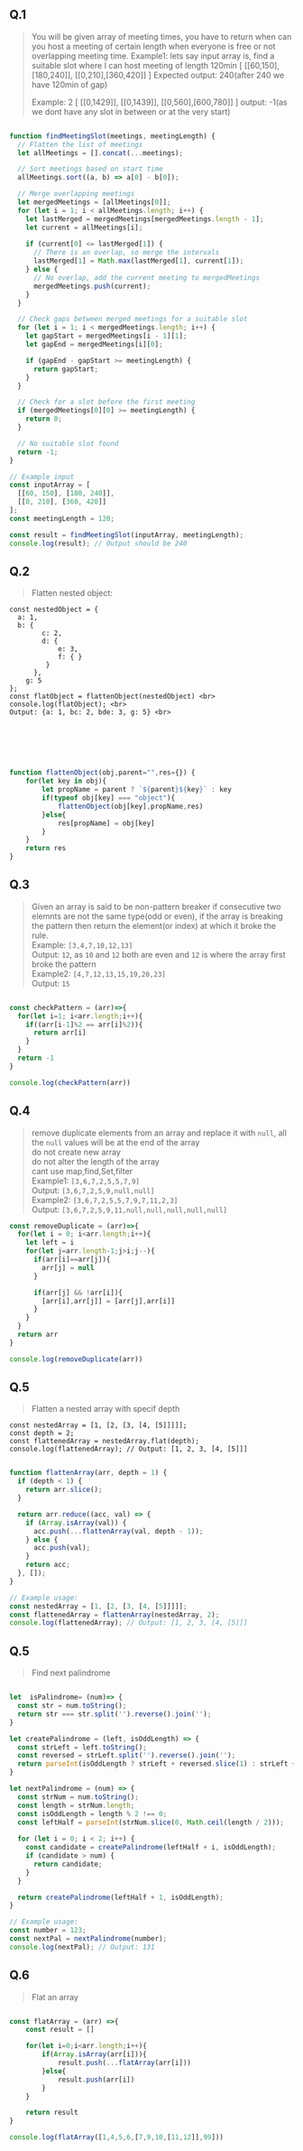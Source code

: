 ## Q.1

> You will be given array of meeting times, you have to return when can you host a meeting of certain length when everyone is free or not overlapping meeting time.
>Example1:
> lets say input array is, find a suitable slot where I can host meeting of length 120min
> [
> [[60,150],[180,240]],
> [[0,210],[360,420]]
> ]
> Expected output: 240(after 240 we have 120min of gap)
> 
> Example: 2
> [
> [[0,1429]],
> [[0,1439]],
> [[0,560],[600,780]]
> ]
> output: -1(as we dont have any slot in between or at the very start)

```javascript

function findMeetingSlot(meetings, meetingLength) {
  // Flatten the list of meetings
  let allMeetings = [].concat(...meetings);

  // Sort meetings based on start time
  allMeetings.sort((a, b) => a[0] - b[0]);

  // Merge overlapping meetings
  let mergedMeetings = [allMeetings[0]];
  for (let i = 1; i < allMeetings.length; i++) {
    let lastMerged = mergedMeetings[mergedMeetings.length - 1];
    let current = allMeetings[i];
    
    if (current[0] <= lastMerged[1]) {
      // There is an overlap, so merge the intervals
      lastMerged[1] = Math.max(lastMerged[1], current[1]);
    } else {
      // No overlap, add the current meeting to mergedMeetings
      mergedMeetings.push(current);
    }
  }

  // Check gaps between merged meetings for a suitable slot
  for (let i = 1; i < mergedMeetings.length; i++) {
    let gapStart = mergedMeetings[i - 1][1];
    let gapEnd = mergedMeetings[i][0];

    if (gapEnd - gapStart >= meetingLength) {
      return gapStart;
    }
  }

  // Check for a slot before the first meeting
  if (mergedMeetings[0][0] >= meetingLength) {
    return 0;
  }

  // No suitable slot found
  return -1;
}

// Example input
const inputArray = [
  [[60, 150], [180, 240]],
  [[0, 210], [360, 420]]
];
const meetingLength = 120;

const result = findMeetingSlot(inputArray, meetingLength);
console.log(result); // Output should be 240

```
## Q.2

> Flatten nested object: 
```
const nestedObject = {   
  a: 1,   
  b: {
    	c: 2,
	    d: {
		    e: 3,
		    f: { }
		 }   
	  },   
	g: 5 
};
const flatObject = flattenObject(nestedObject) <br>
console.log(flatObject); <br>
Output: {a: 1, bc: 2, bde: 3, g: 5} <br>
```
<br>
<br>
<br>

```javascript

function flattenObject(obj,parent="",res={}) {
    for(let key in obj){
        let propName = parent ? `${parent}${key}` : key
        if(typeof obj[key] === "object"){
            flattenObject(obj[key],propName,res)
        }else{
            res[propName] = obj[key]
        }
    }
    return res
}

```

## Q.3
>Given an array is said to be non-pattern breaker if consecutive two elemnts are not the same type(odd or even),
>if the array is breaking the pattern then return the element(or index) at which it broke the rule. <br>
>Example: ```[3,4,7,10,12,13]``` <br>
>Output: ```12```, as ```10``` and ```12``` both are even and ```12``` is where the array first broke the pattern <br>
>Example2: ```[4,7,12,13,15,19,20,23]``` <br>
>Output: ```15``` <br>

```javascript

const checkPattern = (arr)=>{
  for(let i=1; i<arr.length;i++){
    if((arr[i-1]%2 == arr[i]%2)){
      return arr[i]
    }
  }
  return -1
}

console.log(checkPattern(arr))

```

## Q.4

>remove duplicate elements from an array and replace it with ```null```, all the ```null``` values will be at the end of the array <br>
>do not create new array  <br>
>do not alter the length of the array <br>
>cant use map,find,Set,filter <br>
>Example1: ```[3,6,7,2,5,5,7,9]``` <br>
>Output: ```[3,6,7,2,5,9,null,null]``` <br>
>Example2: ```[3,6,7,2,5,5,7,9,7,11,2,3]``` <br>
>Output: ```[3,6,7,2,5,9,11,null,null,null,null,null]``` <br>

```javascript
const removeDuplicate = (arr)=>{
  for(let i = 0; i<arr.length;i++){
    let left = i
    for(let j=arr.length-1;j>i;j--){
      if(arr[i]==arr[j]){
        arr[j] = null
      }

      if(arr[j] && !arr[i]){
        [arr[i],arr[j]] = [arr[j],arr[i]]
      }
    }
  }
  return arr
}

console.log(removeDuplicate(arr))

```

## Q.5
>Flatten a nested array with specif depth
```
const nestedArray = [1, [2, [3, [4, [5]]]]];
const depth = 2;
const flattenedArray = nestedArray.flat(depth);
console.log(flattenedArray); // Output: [1, 2, 3, [4, [5]]]
```

```javascript

function flattenArray(arr, depth = 1) {
  if (depth < 1) {
    return arr.slice();
  }

  return arr.reduce((acc, val) => {
    if (Array.isArray(val)) {
      acc.push(...flattenArray(val, depth - 1));
    } else {
      acc.push(val);
    }
    return acc;
  }, []);
}

// Example usage:
const nestedArray = [1, [2, [3, [4, [5]]]]];
const flattenedArray = flattenArray(nestedArray, 2);
console.log(flattenedArray); // Output: [1, 2, 3, [4, [5]]]


```

## Q.5
>Find next palindrome

```javascript

let  isPalindrome= (num)=> {
  const str = num.toString();
  return str === str.split('').reverse().join('');
}

let createPalindrome = (left, isOddLength) => {
  const strLeft = left.toString();
  const reversed = strLeft.split('').reverse().join('');
  return parseInt(isOddLength ? strLeft + reversed.slice(1) : strLeft + reversed);
}

let nextPalindrome = (num) => {
  const strNum = num.toString();
  const length = strNum.length;
  const isOddLength = length % 2 !== 0;
  const leftHalf = parseInt(strNum.slice(0, Math.ceil(length / 2)));
  
  for (let i = 0; i < 2; i++) {
    const candidate = createPalindrome(leftHalf + i, isOddLength);
    if (candidate > num) {
      return candidate;
    }
  }

  return createPalindrome(leftHalf + 1, isOddLength);
}

// Example usage:
const number = 123;
const nextPal = nextPalindrome(number);
console.log(nextPal); // Output: 131

```

## Q.6
>Flat an array

```javascript

const flatArray = (arr) =>{
    const result = []

    for(let i=0;i<arr.length;i++){
        if(Array.isArray(arr[i])){
            result.push(...flatArray(arr[i]))
        }else{
            result.push(arr[i])
        }
    }

    return result
}

console.log(flatArray([1,4,5,6,[7,9,10,[11,12]],99]))

```
